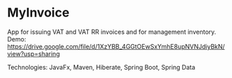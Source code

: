 # MyInvoice
App for issuing VAT and VAT RR invoices and for management inventory.
Demo: https://drive.google.com/file/d/1XzYBB_4GGtOEwSxYmhE8upNVNJdiyBkN/view?usp=sharing

Technologies:
JavaFx, Maven, Hiberate, Spring Boot, Spring Data
